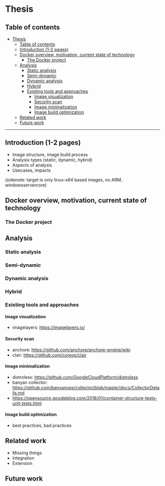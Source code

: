 # Thesis

## Table of contents

- [Thesis](#Thesis)
  - [Table of contents](#Table-of-contents)
  - [Introduction (1-2 pages)](#Introduction-1-2-pages)
  - [Docker overview, motivation, current state of technology](#Docker-overview-motivation-current-state-of-technology)
    - [The Docker project](#The-Docker-project)
  - [Analysis](#Analysis)
    - [Static analysis](#Static-analysis)
    - [Semi-dynamic](#Semi-dynamic)
    - [Dynamic analysis](#Dynamic-analysis)
    - [Hybrid](#Hybrid)
    - [Existing tools and approaches](#Existing-tools-and-approaches)
      - [Image visualization](#Image-visualization)
      - [Security scan](#Security-scan)
      - [Image minimalization](#Image-minimalization)
      - [Image build optimization](#Image-build-optimization)
  - [Related work](#Related-work)
  - [Future work](#Future-work)

---

## Introduction (1-2 pages)

- Image structure, image build process
- Analysis types (static, dynamic, hybrid)
- Aspects of analysis
- Usecases, impacts

(sidenote: target is only linux-x64 based images, no ARM, windowsservercore)

## Docker overview, motivation, current state of technology

### The Docker project

## Analysis

### Static analysis

### Semi-dynamic

### Dynamic analysis

### Hybrid

### Existing tools and approaches

#### Image visualization

- imagelayers: <https://imagelayers.io/>

#### Security scan

- anchore: <https://github.com/anchore/anchore-engine/wiki>
- clair: <https://github.com/coreos/clair>

#### Image minimalization

- distroless: <https://github.com/GoogleCloudPlatform/distroless>
- banyan collector: <https://github.com/banyanops/collector/blob/master/docs/CollectorDetails.md>
- <https://opensource.googleblog.com/2018/01/container-structure-tests-unit-tests.html>

#### Image build optimization

- best practices, bad practices

## Related work

- Missing things
- Integration
- Extension

## Future work
